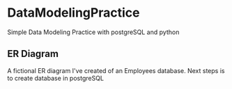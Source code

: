 # DataModelingPractice
Simple Data Modeling Practice with postgreSQL and python

## ER Diagram
A fictional ER diagram I've created of an Employees database. Next steps is to create database in postgreSQL
